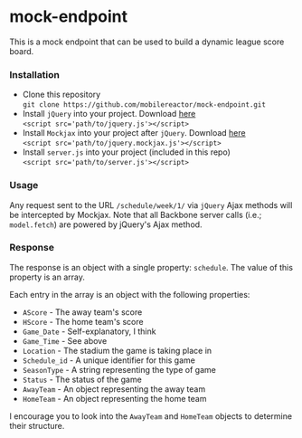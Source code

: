 mock-endpoint
=============

This is a mock endpoint that can be used to build a dynamic league score board.

### Installation

- Clone this repository  
  `git clone https://github.com/mobilereactor/mock-endpoint.git`
- Install `jQuery` into your project. Download [here](https://github.com/jquery/jquery)  
  `<script src='path/to/jquery.js'></script>`
- Install `Mockjax` into your project after `jQuery`. Download [here](https://github.com/appendto/jquery-mockjax)  
  `<script src='path/to/jquery.mockjax.js'></script>`
- Install `server.js` into your project (included in this repo)  
  `<script src='path/to/server.js'></script>`

### Usage

Any request sent to the URL `/schedule/week/1/` via `jQuery` Ajax methods will be intercepted by Mockjax. Note that all Backbone server calls (i.e.; `model.fetch`) are powered by jQuery's Ajax method.

### Response

The response is an object with a single property: `schedule`. The value of this property is an array.

Each entry in the array is an object with the following properties:

- `AScore` - The away team's score
- `HScore` - The home team's score
- `Game_Date` - Self-explanatory, I think
- `Game_Time` - See above
- `Location` - The stadium the game is taking place in
- `Schedule_id` - A unique identifier for this game
- `SeasonType` - A string representing the type of game
- `Status` - The status of the game
- `AwayTeam` - An object representing the away team
- `HomeTeam` - An object representing the home team

I encourage you to look into the `AwayTeam` and `HomeTeam` objects to determine their structure.
